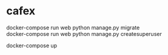 # cafex

docker-compose run web python manage.py migrate        
docker-compose run web python manage.py createsuperuser

docker-compose up